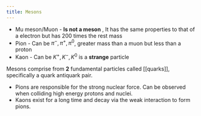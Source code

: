 ```yaml
---
title: Mesons
---
```

<!--ID: 1724603671331-->


- Mu meson/Muon  - **Is not a meson** , It has the same properties to that of a electron but has 200 times the rest mass
- Pion - Can be $\pi^-, \pi^+, \pi^0$, greater mass than a muon but less than a proton
- Kaon - Can be $K^+,K^-,K^0$ is a **strange** particle

Mesons comprise from **2** fundamental particles called [[quarks]], specifically a quark antiquark pair.
- Pions are responsible for the strong nuclear force. Can be observed when colliding high energy protons and nuclei.
- Kaons exist for a long time and decay via the weak interaction to form pions.
